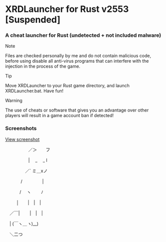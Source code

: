 # XRDLauncher for Rust v2553 [Suspended]
### A cheat launcher for Rust (undetected + not included malware)
> [!NOTE]
> Files are checked personally by me and do not contain malicious code, before using disable all anti-virus programs that can interfere with the injection in the process of the game.

> [!TIP]
> Move XRDLauncher to your Rust game directory, and launch XRDLauncher.bat. Have fun!

> [!WARNING]
> The use of cheats or software that gives you an advantage over other players will result in a game account ban if detected!

### Screenshots
[View screenshot](https://imgur.com/YbphTxW)

　　　 　　／＞　　フ
      
　　　 　　| 　_　 _ l
      
　 　　 　／` ミ＿xノ
      
　　 　 /　　　 　 |
     
　　　 /　 ヽ　　 ﾉ
    
　 　 │　　|　|　|
    
　／￣|　　 |　|　|
 
　| (￣ヽ＿_ヽ_)__)
 
　＼二つ
